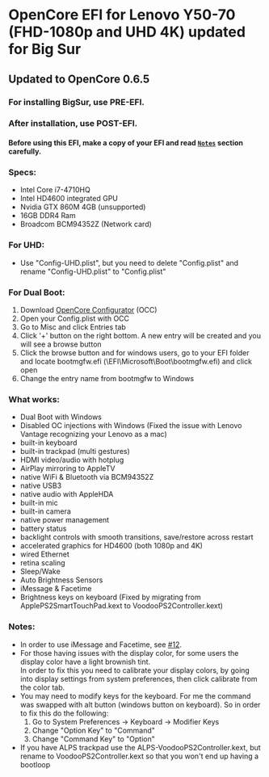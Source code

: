 # OpenCore EFI for Lenovo Y50-70 (FHD-1080p and UHD 4K) updated for Big Sur
## Updated to OpenCore 0.6.5

### For installing BigSur, use PRE-EFI.
### After installation, use POST-EFI.

#### Before using this EFI, make a copy of your EFI and read [`Notes`](#Notes) section carefully.

### Specs:
  - Intel Core i7-4710HQ
  - Intel HD4600 integrated GPU
  - Nvidia GTX 860M 4GB (unsupported)
  - 16GB DDR4 Ram
  - Broadcom BCM94352Z (Network card)
  
  
  
  ### For UHD:
  - Use "Config-UHD.plist", but you need to delete "Config.plist" and rename "Config-UHD.plist" to "Config.plist"
  
  
  ### For Dual Boot:
  
 1. Download  [OpenCore Configurator](https://mackie100projects.altervista.org/download-opencore-configurator) (OCC) 
 2. Open your Config.plist with OCC
 3. Go to Misc and click Entries tab
 4. Click '+' button on the right bottom. A new entry will be created and you will see a browse button
 5. Click the browse button and for windows users, go to your EFI folder  and locate bootmgfw.efi  (\EFI\Microsoft\Boot\bootmgfw.efi) and click open
 6. Change the entry name from bootmgfw to Windows

  

 
 ### What works:
 
 - Dual Boot with Windows
 - Disabled OC injections with Windows (Fixed the issue with Lenovo Vantage recognizing your Lenovo as a mac)
 - built-in keyboard
 - built-in trackpad (multi gestures)
 - HDMI video/audio with hotplug
 - AirPlay mirroring to AppleTV
 - native WiFi & Bluetooth via BCM94352Z
 - native USB3
 - native audio with AppleHDA
 - built-in mic
 - built-in camera
 - native power management
 - battery status
 - backlight controls with smooth transitions, save/restore across restart
 - accelerated graphics for HD4600 (both 1080p and 4K)
 - wired Ethernet
 - retina scaling
 - Sleep/Wake
 - Auto Brightness Sensors
 - iMessage & Facetime
 - Brightness keys on keyboard (Fixed by migrating from ApplePS2SmartTouchPad.kext to VoodooPS2Controller.kext)


### Notes: 
- In order to use iMessage and Facetime, see [#12](https://github.com/GeekyCoder7/OpenCore-EFI-Lenovo-Y50-70/issues/12#issuecomment-754111916).<br>
- For those having issues with the display color, for some users the display color have a light brownish tint. <br>
In order to fix this you need to calibrate your display colors, by going into display settings from system preferences, then click calibrate from the color tab. <br>
- You may need to modify keys for the keyboard. For me the command was swapped with alt button (windows button on keyboard). So in order to fix this do the following: <br>
  1. Go to System Preferences -> Keyboard -> Modifier Keys <br>
  2. Change "Option Key" to "Command" <br>
  3. Change  "Command Key" to "Option" <br>
- If you have ALPS trackpad use the ALPS-VoodooPS2Controller.kext, but rename to VoodooPS2Controller.kext so that you won't end up having a bootloop <br>

